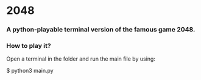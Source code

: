 # 2048

### A python-playable terminal version of the famous game 2048.

### How to play it?
Open a terminal in the folder and run the main file by using:

$ python3 main.py
